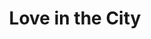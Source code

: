 ---
pid: RS308
title: Love in the City
location_transcription: 16th & Chestnut
zipcode: '19125'
outside_phl: 
neighborhood: Fishtown,Kensington
age: '29'
age_range: 20-29
instagram: 
image_file_name: RS_308.jpg
proposal_transcription: |-
  Mural - Philly landmarks and notables
  park landscape
  //brotherly love// holding hands
  -soft pretzels
  -hoagies
  -water ice
  Art Museum, Ind. Hall, Will Penn
topic: Brotherly Love,Culture,Food,History,Philadelphia
topic_summary: 0, 0, 0, 0, 0
type: 2D,Mural,Image
keywords_other: mural, philadelphia, independence hall, william penn, landmarks
credit: 
image_labels: 
twitter: chemistk8
facebook: 
permalink: "/monuments/rs308/"
layout: item-page
---